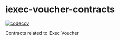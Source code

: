 # iexec-voucher-contracts

[![codecov](https://codecov.io/github/iExecBlockchainComputing/iexec-voucher-contracts/graph/badge.svg)](https://codecov.io/github/iExecBlockchainComputing/iexec-voucher-contracts)

Contracts related to iExec Voucher
